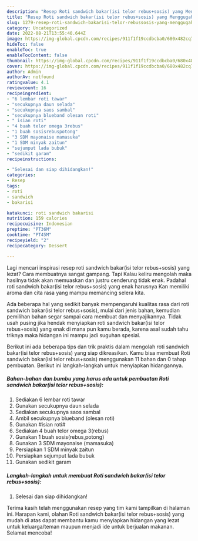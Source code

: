 ```yaml
---
description: "Resep Roti sandwich bakar(isi telor rebus+sosis) yang Menggugah Selera , Enak"
title: "Resep Roti sandwich bakar(isi telor rebus+sosis) yang Menggugah Selera , Enak"
slug: 1279-resep-roti-sandwich-bakarisi-telor-rebussosis-yang-menggugah-selera-enak
category: Uncategorized
date: 2022-08-21T13:55:40.644Z
image: https://img-global.cpcdn.com/recipes/911f1f19ccdbcba0/680x482cq70/roti-sandwich-bakarisi-telor-rebussosis-foto-resep-utama.jpg
hideToc: false
enableToc: true
enableTocContent: false
thumbnail: https://img-global.cpcdn.com/recipes/911f1f19ccdbcba0/680x482cq70/roti-sandwich-bakarisi-telor-rebussosis-foto-resep-utama.jpg
cover: https://img-global.cpcdn.com/recipes/911f1f19ccdbcba0/680x482cq70/roti-sandwich-bakarisi-telor-rebussosis-foto-resep-utama.jpg
author: Admin
authorAv: notfound
ratingvalue: 4.1
reviewcount: 16
recipeingredient:
- "6 lembar roti tawar"
- "secukupnya daun selada"
- "secukupnya saos sambal"
- "secukupnya blueband olesan roti"
- " isian roti"
- "4 buah telor omega 3rebus"
- "1 buah sosisrebuspotong"
- "3 SDM mayonaise mamasuka"
- "1 SDM minyak zaitun"
- "sejumput lada bubuk"
- "sedikit garam"
recipeinstructions:

- "Selesai dan siap dihidangkan!"
categories:
- Resep
tags:
- roti
- sandwich
- bakarisi

katakunci: roti sandwich bakarisi 
nutrition: 159 calories
recipecuisine: Indonesian
preptime: "PT36M"
cooktime: "PT45M"
recipeyield: "2"
recipecategory: Dessert

---
```



Lagi mencari inspirasi resep roti sandwich bakar(isi telor rebus+sosis) yang lezat? Cara membuatnya sangat gampang. Tapi Kalau keliru mengolah maka hasilnya tidak akan memuaskan dan justru cenderung tidak enak. Padahal roti sandwich bakar(isi telor rebus+sosis) yang enak harusnya Kan memiliki aroma dan cita rasa yang mampu memancing selera kita.




Ada beberapa hal yang sedikit banyak mempengaruhi kualitas rasa dari roti sandwich bakar(isi telor rebus+sosis), mulai dari jenis bahan, kemudian pemilihan bahan segar sampai cara membuat dan menyajikannya. Tidak usah pusing jika hendak menyiapkan roti sandwich bakar(isi telor rebus+sosis) yang enak di mana pun kamu berada, karena asal sudah tahu triknya maka hidangan ini mampu jadi suguhan spesial.


Berikut ini ada beberapa tips dan trik praktis dalam mengolah roti sandwich bakar(isi telor rebus+sosis) yang siap dikreasikan. Kamu bisa membuat Roti sandwich bakar(isi telor rebus+sosis) menggunakan 11 bahan dan 0 tahap pembuatan. Berikut ini langkah-langkah untuk menyiapkan hidangannya.

<!--inarticleads1-->

##### Bahan-bahan dan bumbu yang harus ada untuk pembuatan Roti sandwich bakar(isi telor rebus+sosis):

1. Sediakan 6 lembar roti tawar
1. Gunakan secukupnya daun selada
1. Sediakan secukupnya saos sambal
1. Ambil secukupnya blueband (olesan roti)
1. Gunakan  #isian roti#
1. Sediakan 4 buah telor omega 3(rebus)
1. Gunakan 1 buah sosis(rebus,potong)
1. Gunakan 3 SDM mayonaise (mamasuka)
1. Persiapkan 1 SDM minyak zaitun
1. Persiapkan sejumput lada bubuk
1. Gunakan sedikit garam




<!--inarticleads2-->

##### Langkah-langkah untuk membuat Roti sandwich bakar(isi telor rebus+sosis):


1. Selesai dan siap dihidangkan!



Terima kasih telah menggunakan resep yang tim kami tampilkan di halaman ini. Harapan kami, olahan Roti sandwich bakar(isi telor rebus+sosis) yang mudah di atas dapat membantu kamu menyiapkan hidangan yang lezat untuk keluarga/teman maupun menjadi ide untuk berjualan makanan. Selamat mencoba!
